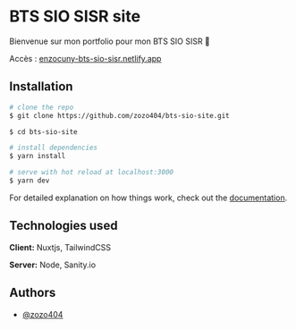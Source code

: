 # BTS SIO SISR site
Bienvenue sur mon portfolio pour mon BTS SIO SISR 👋

Accès : [enzocuny-bts-sio-sisr.netlify.app](https://enzocuny-bts-sio-sisr.netlify.app/)
## Installation

```bash
# clone the repo
$ git clone https://github.com/zozo404/bts-sio-site.git

$ cd bts-sio-site

# install dependencies
$ yarn install

# serve with hot reload at localhost:3000
$ yarn dev

```

For detailed explanation on how things work, check out the [documentation](https://nuxtjs.org).


## Technologies used

**Client:** Nuxtjs, TailwindCSS

**Server:** Node, Sanity.io


## Authors

- [@zozo404](https://www.github.com/zozo404)